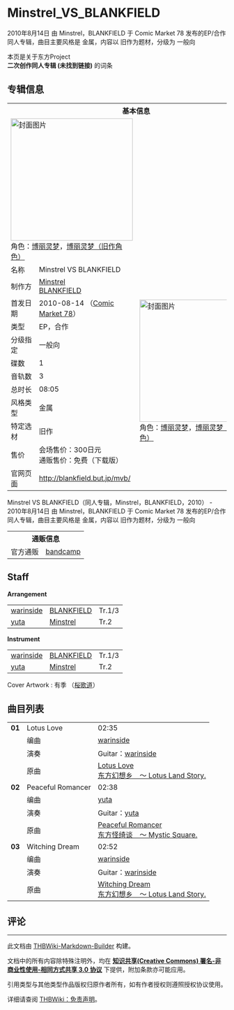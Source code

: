 # Minstrel_VS_BLANKFIELD

<!-- source html: G:\repos\THBWiki-Markdown-Builder\THBWikiMarkdown\Temp\main\2\25\ns0%3AMinstrel_VS_BLANKFIELD.html -->

2010年8月14日 由 Minstrel，BLANKFIELD 于 Comic Market 78 发布的EP/合作同人专辑，曲目主要风格是 金属，内容以 旧作为题材，分级为 一般向

本页是关于东方Project  
 **二次创作同人专辑 (未找到链接)** 的词条
## 专辑信息

<table><tbody><tr><th colspan="3">基本信息</th></tr><tr><td class="cover-artwork-mobile" colspan="2"><a href="./文件-Minstrel_VS_BLANKFIELD封面.jpg.md" class="image" title="封面图片"><img alt="封面图片" src="https://upload.thwiki.cc/thumb/1/17/Minstrel_VS_BLANKFIELD%E5%B0%81%E9%9D%A2.jpg/280px-Minstrel_VS_BLANKFIELD%E5%B0%81%E9%9D%A2.jpg" decoding="async" loading="lazy" width="280" height="280" srcset="https://upload.thwiki.cc/thumb/1/17/Minstrel_VS_BLANKFIELD%E5%B0%81%E9%9D%A2.jpg/420px-Minstrel_VS_BLANKFIELD%E5%B0%81%E9%9D%A2.jpg 1.5x, https://upload.thwiki.cc/thumb/1/17/Minstrel_VS_BLANKFIELD%E5%B0%81%E9%9D%A2.jpg/560px-Minstrel_VS_BLANKFIELD%E5%B0%81%E9%9D%A2.jpg 2x" data-file-width="1000" data-file-height="1000"></a><div class="cover-char">角色：<a href="./博丽灵梦.md" title="博丽灵梦">博丽灵梦</a>，<a href="./博丽灵梦（旧作角色）.md" title="博丽灵梦（旧作角色）">博丽灵梦（旧作角色）</a></div></td>
</tr><tr><td class="label">名称</td><td colspan="2"> Minstrel VS BLANKFIELD </td></tr><tr><td class="label">制作方</td><td><a href="./Minstrel.md" title="Minstrel">Minstrel</a><br><a href="./BLANKFIELD.md" title="BLANKFIELD">BLANKFIELD</a></td><td class="cover-artwork" rowspan="10" style="min-width:280px;"><a href="./文件-Minstrel_VS_BLANKFIELD封面.jpg.md" class="image" title="封面图片"><img alt="封面图片" src="https://upload.thwiki.cc/thumb/1/17/Minstrel_VS_BLANKFIELD%E5%B0%81%E9%9D%A2.jpg/280px-Minstrel_VS_BLANKFIELD%E5%B0%81%E9%9D%A2.jpg" decoding="async" loading="lazy" width="280" height="280" srcset="https://upload.thwiki.cc/thumb/1/17/Minstrel_VS_BLANKFIELD%E5%B0%81%E9%9D%A2.jpg/420px-Minstrel_VS_BLANKFIELD%E5%B0%81%E9%9D%A2.jpg 1.5x, https://upload.thwiki.cc/thumb/1/17/Minstrel_VS_BLANKFIELD%E5%B0%81%E9%9D%A2.jpg/560px-Minstrel_VS_BLANKFIELD%E5%B0%81%E9%9D%A2.jpg 2x" data-file-width="1000" data-file-height="1000"></a><div class="cover-char">角色：<a href="./博丽灵梦.md" title="博丽灵梦">博丽灵梦</a>，<a href="./博丽灵梦（旧作角色）.md" title="博丽灵梦（旧作角色）">博丽灵梦（旧作角色）</a></div></td>
</tr><tr><td class="label">首发日期</td><td>2010-08-14&#160;（<a href="/展会作品列表?e=Comic+Market%2378">Comic Market 78</a>）</td></tr><tr><td class="label">类型</td><td>EP，合作</td></tr><tr><td class="label">分级指定</td><td>一般向</td></tr><tr><td class="label">碟数</td><td>1</td></tr><tr><td class="label">音轨数</td><td>3</td></tr><tr><td class="label">总时长</td><td>08:05</td></tr><tr><td class="label">风格类型</td><td>金属</td></tr><tr><td class="label">特定选材</td><td>旧作</td></tr><tr><td class="label">售价</td><td>会场售价：300日元<br>通贩售价：免费（下载版）</td></tr>
<tr><td class="label">官网页面</td><td colspan="2"><a rel="nofollow" class="external free" href="http://blankfield.but.jp/mvb/">http://blankfield.but.jp/mvb/</a></td></tr></tbody></table>

Minstrel VS BLANKFIELD（同人专辑，Minstrel，BLANKFIELD，2010） - 2010年8月14日 由 Minstrel，BLANKFIELD 于 Comic Market 78 发布的EP/合作同人专辑，曲目主要风格是 金属，内容以 旧作为题材，分级为 一般向

<table><tbody><tr><th colspan="3">通贩信息</th></tr><tr><td class="label">官方通贩</td><td colspan="2"><a rel="nofollow" class="external text" href="https://blankfield.bandcamp.com/album/minstrel-vs-blankfield">bandcamp</a></td></tr></tbody></table>


## Staff
  
 **Arrangement**   

<table><tbody><tr><td><a href="/index.php?title=warinside&amp;action=edit&amp;redlink=1" class="new" title="warinside（页面不存在）">warinside</a></td><td><a href="./BLANKFIELD.md" title="BLANKFIELD">BLANKFIELD</a></td><td>Tr.1/3</td></tr><tr><td><a href="/index.php?title=yuta&amp;action=edit&amp;redlink=1" class="new" title="yuta（页面不存在）">yuta</a></td><td><a href="./Minstrel.md" title="Minstrel">Minstrel</a></td><td>Tr.2</td></tr></tbody></table>

  
 **Instrument**   

<table><tbody><tr><td><a href="/index.php?title=warinside&amp;action=edit&amp;redlink=1" class="new" title="warinside（页面不存在）">warinside</a></td><td><a href="./BLANKFIELD.md" title="BLANKFIELD">BLANKFIELD</a></td><td>Tr.1/3</td></tr><tr><td><a href="/index.php?title=yuta&amp;action=edit&amp;redlink=1" class="new" title="yuta（页面不存在）">yuta</a></td><td><a href="./Minstrel.md" title="Minstrel">Minstrel</a></td><td>Tr.2</td></tr></tbody></table>


Cover Artwork
: 有季 （[桜歌道](http://tehe.blog72.fc2.com/)）

## 曲目列表

<table><tbody><tr><td id="1" class="infoYD"><b>01</b></td><td id="Lotus_Love" colspan="2" class="title">Lotus Love<span class="thcsearchlinks"><a rel="nofollow" class="external text" href="https://cd.thwiki.cc?arrange=warinside&amp;ogmusic=Lotus Love&amp;fromwiki=Minstrel_VS_BLANKFIELD"><span title="搜索相似同人曲"></span></a></span></td><td class="time">02:35</td></tr><tr><td class="left"></td><td class="label">编曲</td><td class="text" colspan="2"><a href="/index.php?title=warinside&amp;action=edit&amp;redlink=1" class="new" title="warinside（页面不存在）">warinside</a><span class="thcsearchlinks"><a rel="nofollow" class="external text" href="https://cd.thwiki.cc?arrange=，warinside&amp;fromwiki=Minstrel_VS_BLANKFIELD"><span></span></a></span></td></tr><tr><td class="left"></td><td class="label">演奏</td><td class="text" colspan="2">Guitar：<a href="/index.php?title=warinside&amp;action=edit&amp;redlink=1" class="new" title="warinside（页面不存在）">warinside</a></td></tr><tr><td class="left"></td><td class="label">原曲</td><td class="text" colspan="2"><span class="thcsearchlinks"><a rel="nofollow" class="external text" href="https://cd.thwiki.cc?ogmusic=Lotus Love&amp;fromwiki=Minstrel_VS_BLANKFIELD"><span></span></a></span><div class="ogmusic"><a href="./Lotus_Love.md" title="Lotus Love">Lotus Love</a></div><div class="source"><a href="/%E4%B8%9C%E6%96%B9%E5%B9%BB%E6%83%B3%E4%B9%A1_%EF%BD%9E_Lotus_Land_Story." class="mw-redirect" title="东方幻想乡 ～ Lotus Land Story.">东方幻想乡　～ Lotus Land Story.</a></div></td></tr>
<tr><td id="2" class="infoYD"><b>02</b></td><td id="Peaceful_Romancer" colspan="2" class="title">Peaceful Romancer<span class="thcsearchlinks"><a rel="nofollow" class="external text" href="https://cd.thwiki.cc?arrange=yuta&amp;ogmusic=Peaceful Romancer&amp;fromwiki=Minstrel_VS_BLANKFIELD"><span title="搜索相似同人曲"></span></a></span></td><td class="time">02:38</td></tr><tr><td class="left"></td><td class="label">编曲</td><td class="text" colspan="2"><a href="/index.php?title=yuta&amp;action=edit&amp;redlink=1" class="new" title="yuta（页面不存在）">yuta</a><span class="thcsearchlinks"><a rel="nofollow" class="external text" href="https://cd.thwiki.cc?arrange=，yuta&amp;fromwiki=Minstrel_VS_BLANKFIELD"><span></span></a></span></td></tr><tr><td class="left"></td><td class="label">演奏</td><td class="text" colspan="2">Guitar：<a href="/index.php?title=yuta&amp;action=edit&amp;redlink=1" class="new" title="yuta（页面不存在）">yuta</a></td></tr><tr><td class="left"></td><td class="label">原曲</td><td class="text" colspan="2"><span class="thcsearchlinks"><a rel="nofollow" class="external text" href="https://cd.thwiki.cc?ogmusic=Peaceful Romancer&amp;fromwiki=Minstrel_VS_BLANKFIELD"><span></span></a></span><div class="ogmusic"><a href="./Peaceful_Romancer.md" title="Peaceful Romancer">Peaceful Romancer</a></div><div class="source"><a href="/%E4%B8%9C%E6%96%B9%E6%80%AA%E7%BB%AE%E8%B0%88_%EF%BD%9E_Mystic_Square." class="mw-redirect" title="东方怪绮谈 ～ Mystic Square.">东方怪绮谈　～ Mystic Square.</a></div></td></tr>
<tr><td id="3" class="infoYD"><b>03</b></td><td id="Witching_Dream" colspan="2" class="title">Witching Dream<span class="thcsearchlinks"><a rel="nofollow" class="external text" href="https://cd.thwiki.cc?arrange=warinside&amp;ogmusic=Witching Dream&amp;fromwiki=Minstrel_VS_BLANKFIELD"><span title="搜索相似同人曲"></span></a></span></td><td class="time">02:52</td></tr><tr><td class="left"></td><td class="label">编曲</td><td class="text" colspan="2"><a href="/index.php?title=warinside&amp;action=edit&amp;redlink=1" class="new" title="warinside（页面不存在）">warinside</a><span class="thcsearchlinks"><a rel="nofollow" class="external text" href="https://cd.thwiki.cc?arrange=，warinside&amp;fromwiki=Minstrel_VS_BLANKFIELD"><span></span></a></span></td></tr><tr><td class="left"></td><td class="label">演奏</td><td class="text" colspan="2">Guitar：<a href="/index.php?title=warinside&amp;action=edit&amp;redlink=1" class="new" title="warinside（页面不存在）">warinside</a></td></tr><tr><td class="left"></td><td class="label">原曲</td><td class="text" colspan="2"><span class="thcsearchlinks"><a rel="nofollow" class="external text" href="https://cd.thwiki.cc?ogmusic=Witching Dream&amp;fromwiki=Minstrel_VS_BLANKFIELD"><span></span></a></span><div class="ogmusic"><a href="./Witching_Dream.md" title="Witching Dream">Witching Dream</a></div><div class="source"><a href="/%E4%B8%9C%E6%96%B9%E5%B9%BB%E6%83%B3%E4%B9%A1_%EF%BD%9E_Lotus_Land_Story." class="mw-redirect" title="东方幻想乡 ～ Lotus Land Story.">东方幻想乡　～ Lotus Land Story.</a></div></td></tr></tbody></table>


## 评论




---

此文档由 [THBWiki-Markdown-Builder](https://github.com/Delsin-Yu/THBWiki-Markdown-Builder) 构建。

文档中的所有内容除特殊注明外，均在 [**知识共享(Creative Commons) 署名-非商业性使用-相同方式共享 3.0 协议**](https://creativecommons.org/licenses/by-sa/3.0/deed.zh-hans) 下提供，附加条款亦可能应用。

引用类型与其他类型作品版权归原作者所有，如有作者授权则遵照授权协议使用。

详细请查阅 [THBWiki：免责声明](https://thbwiki.cc/THBWiki:%E5%85%8D%E8%B4%A3%E5%A3%B0%E6%98%8E)。

